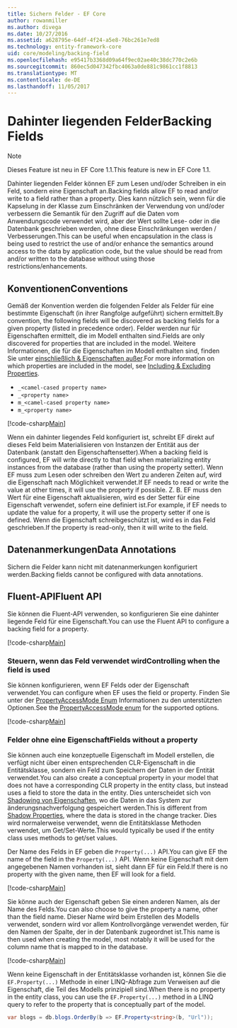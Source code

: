 ```yaml
---
title: Sichern Felder - EF Core
author: rowanmiller
ms.author: divega
ms.date: 10/27/2016
ms.assetid: a628795e-64df-4f24-a5e8-76bc261e7ed8
ms.technology: entity-framework-core
uid: core/modeling/backing-field
ms.openlocfilehash: e95417b3368d09a64f9ec02ae40c38dc770c2e6b
ms.sourcegitcommit: 860ec5d047342fbc4063a0de881c9861cc1f8813
ms.translationtype: MT
ms.contentlocale: de-DE
ms.lasthandoff: 11/05/2017
---
```

# <a name="backing-fields"></a><span data-ttu-id="ed5ee-102">Dahinter liegenden Felder</span><span class="sxs-lookup"><span data-stu-id="ed5ee-102">Backing Fields</span></span>

> [!NOTE]  
> <span data-ttu-id="ed5ee-103">Dieses Feature ist neu in EF Core 1.1.</span><span class="sxs-lookup"><span data-stu-id="ed5ee-103">This feature is new in EF Core 1.1.</span></span>

<span data-ttu-id="ed5ee-104">Dahinter liegenden Felder können EF zum Lesen und/oder Schreiben in ein Feld, sondern eine Eigenschaft an.</span><span class="sxs-lookup"><span data-stu-id="ed5ee-104">Backing fields allow EF to read and/or write to a field rather than a property.</span></span> <span data-ttu-id="ed5ee-105">Dies kann nützlich sein, wenn für die Kapselung in der Klasse zum Einschränken der Verwendung von und/oder verbessern die Semantik für den Zugriff auf die Daten vom Anwendungscode verwendet wird, aber der Wert sollte Lese- oder in die Datenbank geschrieben werden, ohne diese Einschränkungen werden / Verbesserungen.</span><span class="sxs-lookup"><span data-stu-id="ed5ee-105">This can be useful when encapsulation in the class is being used to restrict the use of and/or enhance the semantics around access to the data by application code, but the value should be read from and/or written to the database without using those restrictions/enhancements.</span></span>

## <a name="conventions"></a><span data-ttu-id="ed5ee-106">Konventionen</span><span class="sxs-lookup"><span data-stu-id="ed5ee-106">Conventions</span></span>

<span data-ttu-id="ed5ee-107">Gemäß der Konvention werden die folgenden Felder als Felder für eine bestimmte Eigenschaft (in ihrer Rangfolge aufgeführt) sichern ermittelt.</span><span class="sxs-lookup"><span data-stu-id="ed5ee-107">By convention, the following fields will be discovered as backing fields for a given property (listed in precedence order).</span></span> <span data-ttu-id="ed5ee-108">Felder werden nur für Eigenschaften ermittelt, die im Modell enthalten sind.</span><span class="sxs-lookup"><span data-stu-id="ed5ee-108">Fields are only discovered for properties that are included in the model.</span></span> <span data-ttu-id="ed5ee-109">Weitere Informationen, die für die Eigenschaften im Modell enthalten sind, finden Sie unter [einschließlich & Eigenschaften außer](included-properties.md).</span><span class="sxs-lookup"><span data-stu-id="ed5ee-109">For more information on which properties are included in the model, see [Including & Excluding Properties](included-properties.md).</span></span>

* `_<camel-cased property name>`
* `_<property name>`
* `m_<camel-cased property name>`
* `m_<property name>`

[!code-csharp[Main](../../../samples/core/Modeling/Conventions/Samples/BackingField.cs#Sample)]

<span data-ttu-id="ed5ee-110">Wenn ein dahinter liegendes Feld konfiguriert ist, schreibt EF direkt auf dieses Feld beim Materialisieren von Instanzen der Entität aus der Datenbank (anstatt den Eigenschaftensetter).</span><span class="sxs-lookup"><span data-stu-id="ed5ee-110">When a backing field is configured, EF will write directly to that field when materializing entity instances from the database (rather than using the property setter).</span></span> <span data-ttu-id="ed5ee-111">Wenn EF muss zum Lesen oder schreiben den Wert zu anderen Zeiten auf, wird die Eigenschaft nach Möglichkeit verwendet.</span><span class="sxs-lookup"><span data-stu-id="ed5ee-111">If EF needs to read or write the value at other times, it will use the property if possible.</span></span> <span data-ttu-id="ed5ee-112">Z. B. EF muss den Wert für eine Eigenschaft aktualisieren, wird es der Setter für eine Eigenschaft verwendet, sofern eine definiert ist.</span><span class="sxs-lookup"><span data-stu-id="ed5ee-112">For example, if EF needs to update the value for a property, it will use the property setter if one is defined.</span></span> <span data-ttu-id="ed5ee-113">Wenn die Eigenschaft schreibgeschützt ist, wird es in das Feld geschrieben.</span><span class="sxs-lookup"><span data-stu-id="ed5ee-113">If the property is read-only, then it will write to the field.</span></span>

## <a name="data-annotations"></a><span data-ttu-id="ed5ee-114">Datenanmerkungen</span><span class="sxs-lookup"><span data-stu-id="ed5ee-114">Data Annotations</span></span>

<span data-ttu-id="ed5ee-115">Sichern die Felder kann nicht mit datenanmerkungen konfiguriert werden.</span><span class="sxs-lookup"><span data-stu-id="ed5ee-115">Backing fields cannot be configured with data annotations.</span></span>

## <a name="fluent-api"></a><span data-ttu-id="ed5ee-116">Fluent-API</span><span class="sxs-lookup"><span data-stu-id="ed5ee-116">Fluent API</span></span>

<span data-ttu-id="ed5ee-117">Sie können die Fluent-API verwenden, so konfigurieren Sie eine dahinter liegende Feld für eine Eigenschaft.</span><span class="sxs-lookup"><span data-stu-id="ed5ee-117">You can use the Fluent API to configure a backing field for a property.</span></span>

[!code-csharp[Main](../../../samples/core/Modeling/FluentAPI/Samples/BackingField.cs#Sample)]

### <a name="controlling-when-the-field-is-used"></a><span data-ttu-id="ed5ee-118">Steuern, wenn das Feld verwendet wird</span><span class="sxs-lookup"><span data-stu-id="ed5ee-118">Controlling when the field is used</span></span>

<span data-ttu-id="ed5ee-119">Sie können konfigurieren, wenn EF Felds oder der Eigenschaft verwendet.</span><span class="sxs-lookup"><span data-stu-id="ed5ee-119">You can configure when EF uses the field or property.</span></span> <span data-ttu-id="ed5ee-120">Finden Sie unter der [PropertyAccessMode Enum](https://docs.microsoft.com/dotnet/api/microsoft.entityframeworkcore.propertyaccessmode) Informationen zu den unterstützten Optionen.</span><span class="sxs-lookup"><span data-stu-id="ed5ee-120">See the [PropertyAccessMode enum](https://docs.microsoft.com/dotnet/api/microsoft.entityframeworkcore.propertyaccessmode) for the supported options.</span></span>

[!code-csharp[Main](../../../samples/core/Modeling/FluentAPI/Samples/BackingFieldAccessMode.cs#Sample)]

### <a name="fields-without-a-property"></a><span data-ttu-id="ed5ee-121">Felder ohne eine Eigenschaft</span><span class="sxs-lookup"><span data-stu-id="ed5ee-121">Fields without a property</span></span>

<span data-ttu-id="ed5ee-122">Sie können auch eine konzeptuelle Eigenschaft im Modell erstellen, die verfügt nicht über einen entsprechenden CLR-Eigenschaft in die Entitätsklasse, sondern ein Feld zum Speichern der Daten in der Entität verwendet.</span><span class="sxs-lookup"><span data-stu-id="ed5ee-122">You can also create a conceptual property in your model that does not have a corresponding CLR property in the entity class, but instead uses a field to store the data in the entity.</span></span> <span data-ttu-id="ed5ee-123">Dies unterscheidet sich von [Shadowing von Eigenschaften](shadow-properties.md), wo die Daten in das System zur änderungsnachverfolgung gespeichert werden.</span><span class="sxs-lookup"><span data-stu-id="ed5ee-123">This is different from [Shadow Properties](shadow-properties.md), where the data is stored in the change tracker.</span></span> <span data-ttu-id="ed5ee-124">Dies wird normalerweise verwendet, wenn die Entitätsklasse Methoden verwendet, um Get/Set-Werte.</span><span class="sxs-lookup"><span data-stu-id="ed5ee-124">This would typically be used if the entity class uses methods to get/set values.</span></span>

<span data-ttu-id="ed5ee-125">Der Name des Felds in EF geben die `Property(...)` API.</span><span class="sxs-lookup"><span data-stu-id="ed5ee-125">You can give EF the name of the field in the `Property(...)` API.</span></span> <span data-ttu-id="ed5ee-126">Wenn keine Eigenschaft mit dem angegebenen Namen vorhanden ist, sieht dann EF für ein Feld.</span><span class="sxs-lookup"><span data-stu-id="ed5ee-126">If there is no property with the given name, then EF will look for a field.</span></span>

[!code-csharp[Main](../../../samples/core/Modeling/FluentAPI/Samples/BackingFieldNoProperty.cs#Sample)]

<span data-ttu-id="ed5ee-127">Sie könne auch der Eigenschaft geben Sie einen anderen Namen, als der Name des Felds.</span><span class="sxs-lookup"><span data-stu-id="ed5ee-127">You can also choose to give the property a name, other than the field name.</span></span> <span data-ttu-id="ed5ee-128">Dieser Name wird beim Erstellen des Modells verwendet, sondern wird vor allem Kontrollvorgänge verwendet werden, für den Namen der Spalte, der in der Datenbank zugeordnet ist.</span><span class="sxs-lookup"><span data-stu-id="ed5ee-128">This name is then used when creating the model, most notably it will be used for the column name that is mapped to in the database.</span></span>

[!code-csharp[Main](../../../samples/core/Modeling/FluentAPI/Samples/BackingFieldConceptualProperty.cs#Sample)]

<span data-ttu-id="ed5ee-129">Wenn keine Eigenschaft in der Entitätsklasse vorhanden ist, können Sie die `EF.Property(...)` Methode in einer LINQ-Abfrage zum Verweisen auf die Eigenschaft, die Teil des Modells prinzipiell sind.</span><span class="sxs-lookup"><span data-stu-id="ed5ee-129">When there is no property in the entity class, you can use the `EF.Property(...)` method in a LINQ query to refer to the property that is conceptually part of the model.</span></span>

``` csharp
var blogs = db.blogs.OrderBy(b => EF.Property<string>(b, "Url"));
```
